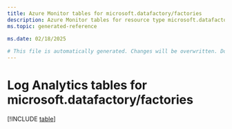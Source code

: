 ```yaml
---
title: Azure Monitor tables for microsoft.datafactory/factories
description: Azure Monitor tables for resource type microsoft.datafactory/factories
ms.topic: generated-reference
   
ms.date: 02/18/2025

# This file is automatically generated. Changes will be overwritten. Do not change this file directly.
---
```


# Log Analytics tables for microsoft.datafactory/factories  

[!INCLUDE [table](~/reusable-content/ce-skilling/azure/includes/azure-monitor/reference/tables/microsoft-datafactory_factories-include.md)]


